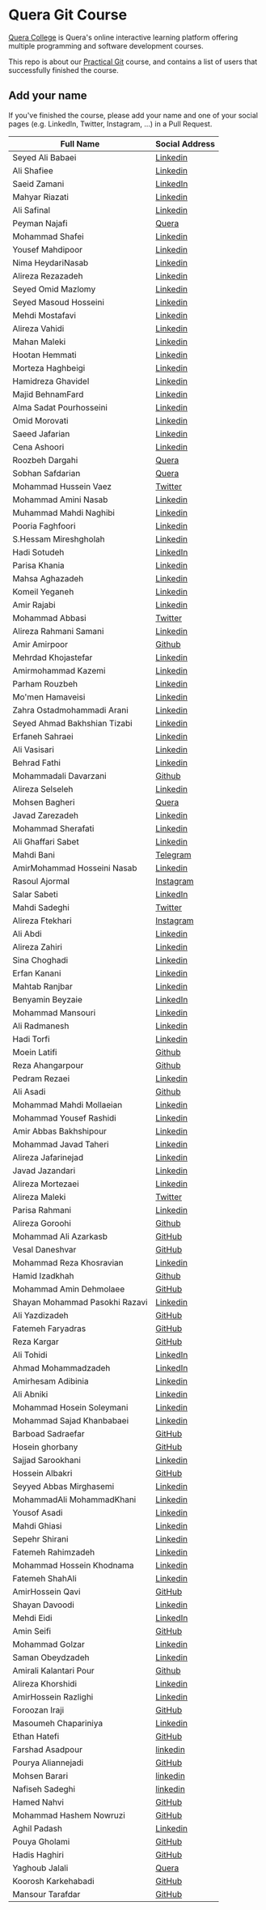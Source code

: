 # Quera Git Course

[Quera College](https://quera.ir/college/) is Quera's online interactive learning platform offering multiple programming and software development courses.

This repo is about our [Practical Git](https://quera.ir/college/land/register/8241/) course, and contains a list of users that successfully finished the course.

## Add your name

If you've finished the course, please add your name and one of your social pages (e.g. LinkedIn, Twitter, Instagram, ...) in a Pull Request.

| Full Name                      | Social Address                                                               |
| ------------------------------ | ---------------------------------------------------------------------------- |
| Seyed Ali Babaei               | [Linkedin](https://www.linkedin.com/in/mrsalib/)                             |
| Ali Shafiee                    | [Linkedin](https://www.linkedin.com/in/ali-shafiee-688446168/)               |
| Saeid Zamani                   | [LinkedIn](https://www.linkedin.com/in/saeid-zamani-041148195/)              |
| Mahyar Riazati                 | [Linkedin](https://www.linkedin.com/in/mhyrzt/)                              |
| Ali Safinal                    | [Linkedin](https://www.linkedin.com/in/safinal/)                             |
| Peyman Najafi                  | [Quera](https://quera.ir/profile/peyman)                                     |
| Mohammad Shafei                | [Linkedin](https://www.linkedin.com/in/mohammad-shafei-6b2486202/)           |
| Yousef Mahdipoor               | [Linkedin](https://www.linkedin.com/in/yousef-mahdipoor/)                    |
| Nima HeydariNasab              | [Linkedin](https://www.linkedin.com/in/nimah79/)                             |
| Alireza Rezazadeh              | [Linkedin](https://www.linkedin.com/in/alireza-rezazadeh-3277191b5/)         |
| Seyed Omid Mazlomy             | [Linkedin](https://www.linkedin.com/in/omid-mazlomy-0162b3159/)              |
| Seyed Masoud Hosseini          | [Linkedin](https://www.linkedin.com/in/seyedmasoud-hosseini/)                |
| Mehdi Mostafavi                | [Linkedin](https://www.linkedin.com/in/mehdimstv/)                           |
| Alireza Vahidi                 | [Linkedin](https://www.linkedin.com/in/alireza-vahidi-633168181/)            |
| Mahan Maleki                   | [Linkedin](www.linkedin.com/in/mahan-maleki-5a7b97179)                       |
| Hootan Hemmati                 | [Linkedin](https://www.linkedin.com/in/hootan-ht-31888a157/)                 |
| Morteza Haghbeigi              | [Linkedin](https://www.linkedin.com/in/mortaza-haghbeigi-7a857457/)          |
| Hamidreza Ghavidel             | [Linkedin](https://www.linkedin.com/in/hamidreza-ghavidel/)                  |
| Majid BehnamFard               | [Linkedin](https://www.linkedin.com/in/majid-behnamfard-88a46b131/)          |
| Alma Sadat Pourhosseini        | [Linkedin](https://www.linkedin.com/in/alma-pourhosseni-4b018a1b4/)          |
| Omid Morovati                  | [Linkedin](https://www.linkedin.com/in/omid-morovati-63ba74b8)               |
| Saeed Jafarian                 | [Linkedin](https://www.linkedin.com/in/saeed-jafarian-54b2571bb/)            |
| Cena Ashoori                   | [Linkedin](https://www.linkedin.com/in/cena-ashoori-863a31175)               |
| Roozbeh Dargahi                | [Quera](https://quera.ir/profile/RoozbehDK)                                  |
| Sobhan Safdarian               | [Quera](https://quera.ir/profile/sobhan.saf79)                               |
| Mohammad Hussein Vaez          | [Twitter](https://twitter.com/Mohuva13)                                      |
| Mohammad Amini Nasab           | [Linkedin](linkedin.com/in/mohammad-amini-nasab-093ab418a)                   |
| Muhammad Mahdi Naghibi         | [Linkedin](https://www.linkedin.com/in/seyed-muhammad-mahdi-naghibi/)        |
| Pooria Faghfoori               | [Linkedin](https://www.linkedin.com/in/pooria-faghfoori-850965202/)          |
| S.Hessam Mireshgholah          | [Linkedin](https://www.linkedin.com/in/hesaam/)                              |
| Hadi Sotudeh                   | [LinkedIn](https://www.linkedin.com/in/hadisotudeh)                          |
| Parisa Khania                  | [Linkedin](https://www.linkedin.com/in/parisa-khania/)                       |
| Mahsa Aghazadeh                | [Linkedin](https://www.linkedin.com/in/mahsaagz/)                            |
| Komeil Yeganeh                 | [Linkedin](https://www.linkedin.com/in/komeil-yeganeh/)                      |
| Amir Rajabi                    | [Linkedin](https://www.linkedin.com/in/amir-rajabi-623ba5150)                |
| Mohammad Abbasi                | [Twitter](https://twitter.com/mohammadv184)                                  |
| Alireza Rahmani Samani         | [Linkedin](https://www.linkedin.com/in/alireza-rahmani-996477216/)           |
| Amir Amirpoor                  | [Github](https://github.com/AmirAmirpoor)                                    |
| Mehrdad Khojastefar            | [Linkedin](https://www.linkedin.com/in/mehrdad-khojastefar-571770202/)       |
| Amirmohammad Kazemi            | [Linkedin](https://www.linkedin.com/in/amirmohammad-kazemi/)                 |
| Parham Rouzbeh                 | [Linkedin](https://www.linkedin.com/in/parham-rouzbeh-a74334b7/)             |
| Mo'men Hamaveisi               | [Linkedin](https://www.linkedin.com/in/mo-men-hamaveisi-2784091b5)           |
| Zahra Ostadmohammadi Arani     | [Linkedin](www.linkedin.com/in/zahra-ostadmohammadi-6a5057217)               |
| Seyed Ahmad Bakhshian Tizabi   | [Linkedin](https://www.linkedin.com/in/seyed-ahmad-bakhshian-406175201/)     |
| Erfaneh Sahraei                | [Linkedin](https://www.linkedin.com/in/erfaneh-sahraei)                      |
| Ali Vasisari                   | [Linkedin](https://www.linkedin.com/in/ali-vasi-sari-93269b1a6/)             |
| Behrad Fathi                   | [Linkedin](https://www.linkedin.com/in/behrad-fathi-56200a208/)              |
| Mohammadali Davarzani          | [Github](https://github.com/mohammadali-davarzani/)                          |
| Alireza Selseleh               | [Linkedin](https://www.linkedin.com/in/alireza-selseleh-334b36189/)          |
| Mohsen Bagheri                 | [Quera](https://quera.ir/profile/MohsenBg)                                   |
| Javad Zarezadeh                | [Linkedin](https://www.linkedin.com/in/javadzarezadeh/)                      |
| Mohammad Sherafati             | [Linkedin](https://www.linkedin.com/in/mohammad-sherafati7/)                 |
| Ali Ghaffari Sabet             | [Linkedin](https://www.linkedin.com/in/ali-ghaffari-sabet-798844197/)        |
| Mahdi Bani                     | [Telegram](https://t.me/mahdi_911)                                           |
| AmirMohammad Hosseini Nasab    | [Linkedin](https://www.linkedin.com/in/itsamirhn/)                           |
| Rasoul Ajormal                 | [Instagram](https://www.instagram.com/rasul.ajormal/)                        |
| Salar Sabeti                   | [LinkedIn](https://www.linkedin.com/in/salar-sabeti/)                        |
| Mahdi Sadeghi                  | [Twitter](https://twitter.com/mosaddde)                                      |
| Alireza Ftekhari               | [Instagram](https://www.instagram.com/_.mr.pure._/)                          |
| Ali Abdi                       | [Linkedin](https://www.linkedin.com/in/aliabdii)                             |
| Alireza Zahiri                 | [Linkedin](https://www.linkedin.com/in/alireza-zahiri-a2956020a)             |
| Sina Choghadi                  | [Linkedin](https://www.linkedin.com/in/sina-choghadi-34892265)               |
| Erfan Kanani                   | [Linkedin](https://www.linkedin.com/in/erfan-kanani-404130203/)              |
| Mahtab Ranjbar                 | [Linkedin](https://www.linkedin.com/in/mahtabranjbar/)                       |
| Benyamin Beyzaie               | [LinkedIn](https://www.linkedin.com/in/benyamin-beyzaie-719a4a112/)          |
| Mohammad Mansouri              | [Linkedin](https://www.linkedin.com/in/mohammad-mansouri-737031201)          |
| Ali Radmanesh                  | [Linkedin](https://www.linkedin.com/in/ali-radmanesh-71038a131/)             |
| Hadi Torfi                     | [Linkedin](https://www.linkedin.com/in/hadi-torfi/)                          |
| Moein Latifi                   | [Github](https://github.com/moeinl71)                                        |
| Reza Ahangarpour               | [Github](https://github.com/RA19HS)                                          |
| Pedram Rezaei                  | [Linkedin](https://www.linkedin.com/in/pedram-rezaei-b3bb091b9/)             |
| Ali Asadi                      | [Github](https://github.com/aliasadiw7)                                      |
| Mohammad Mahdi Mollaeian       | [Linkedin](https://www.linkedin.com/in/mollaeian)                            |
| Mohammad Yousef Rashidi        | [Linkedin](https://www.linkedin.com/in/yousefrashidi/)                       |
| Amir Abbas Bakhshipour         | [Linkedin](https://www.linkedin.com/in/amir-abbas-bakhshipour-a236171aa)     |
| Mohammad Javad Taheri          | [Linkedin](www.linkedin.com/in/mohammad-javad-taheri)                        |
| Alireza Jafarinejad            | [Linkedin](https://linkedin.com/in/alireza-jafarinejad-402a71214/)           |
| Javad Jazandari                | [Linkedin](https://www.linkedin.com/in/javad-jazadnari-12a9b3161/)           |
| Alireza Mortezaei              | [Linkedin](https://www.linkedin.com/in/alireza-mortezaei-a8312b196/)         |
| Alireza Maleki                 | [Twitter](https://twitter.com/Alireza08832520)                               |
| Parisa Rahmani                 | [Linkedin](https://www.linkedin.com/in/parisa-rahmani-705482172)             |
| Alireza Goroohi                | [Github](https://github.com/AlirezaTG)                                       |
| Mohammad Ali Azarkasb          | [GitHub](https://github.com/Azarkasb)                                        |
| Vesal Daneshvar                | [GitHub](https://github.com/vessaldaneshvar)                                 |
| Mohammad Reza Khosravian       | [Linkedin](https://www.linkedin.com/in/mrkhosravian)                         |
| Hamid Izadkhah                 | [Github](https://github.com/hr-izadkhah)                                     |
| Mohammad Amin Dehmolaee        | [GitHub](https://github.com/MohammadAminDHM/)                                |
| Shayan Mohammad Pasokhi Razavi | [Linkedin](https://www.linkedin.com/in/shayanpasokhi)                        |
| Ali Yazdizadeh                 | [GitHub](https://github.com/myprogrammerpersonality)                         |
| Fatemeh Faryadras              | [GitHub](https://github.com/Fatemeh-F)                                       |
| Reza Kargar                    | [GitHub](https://github.com/RezaKargar)                                      |
| Ali Tohidi                     | [LinkedIn](https://www.linkedin.com/in/alitohidif/)                          |
| Ahmad Mohammadzadeh            | [LinkedIn](https://www.linkedin.com/in/ahmad-mohammadzadeh)                  |
| Amirhesam Adibinia             | [Linkedin](https://www.linkedin.com/in/amirhesam-adibinia-090451204)         |
| Ali Abniki                     | [Linkedin](https://www.linkedin.com/in/aliiiabniki/)                         |
| Mohammad Hosein Soleymani      | [Linkedin](https://www.linkedin.com/in/mh-hssoleyman-303396218/)             |
| Mohammad Sajad Khanbabaei      | [Linkedin](https://www.linkedin.com/in/mohammad-sajad-khanbabaei-1b1032215/) |
| Barboad Sadraefar              | [GitHub](https://github.com/Barbod1380)                                      |
| Hosein ghorbany                | [GitHub](https://github.com/H-ghorbany)                                      |
| Sajjad Sarookhani              | [Linkedin](https://www.linkedin.com/in/sajjad-sarookhani-14a0221b2/)         |
| Hossein Albakri                | [GitHub](https://github.com/hosseinal)                                       |
| Seyyed Abbas Mirghasemi        | [Linkedin](https://www.linkedin.com/in/seyyed-abbas-mirghasemi/)             |
| MohammadAli MohammadKhani      | [Linkedin](https://www.linkedin.com/in/mohammadali-mohammadkhani-68bb951a4)  |
| Yousof Asadi                   | [Linkedin](https://www.linkedin.com/in/yousof-asadi-155b411bb)               |
| Mahdi Ghiasi                   | [Linkedin](https://www.linkedin.com/in/mahdi-ghiasi-18253b199/)              |
| Sepehr Shirani                 | [Linkedin](https://www.linkedin.com/in/sepehr-shirani-b8a5871b6/)            |
| Fatemeh Rahimzadeh             | [Linkedin](https://www.linkedin.com/in/fatemeh-rahimzadeh-82a703183/)        |
| Mohammad Hossein Khodnama      | [Linkedin](https://www.linkedin.com/in/khodnama/)                            |
| Fatemeh ShahAli                | [Linkedin](https://www.linkedin.com/in/fatemeh-shahali-727b23213/)           |
| AmirHossein Qavi               | [GitHub](https://github.com/amirhsgh)                                        |
| Shayan Davoodi                 | [Linkedin](https://www.linkedin.com/in/shayandavoodi/)                       |
| Mehdi Eidi                     | [LinkedIn](https://www.linkedin.com/in/mehdieidi/)                           |
| Amin Seifi                     | [GitHub](https://github.com/mr-seifi)                                        |
| Mohammad Golzar                | [Linkedin](https://www.linkedin.com/in/mohammad-golzar/)                     |
| Saman Obeydzadeh               | [Linkedin](https://www.linkedin.com/in/saman-obeydzadeh-bb667a195/)          |
| Amirali Kalantari Pour         | [Github](https://github.com/amiralidev)                                      |
| Alireza Khorshidi              | [Linkedin](https://www.linkedin.com/in/alireza-khorshidi-63b439180/)         |
| AmirHossein Razlighi           | [Linkedin](https://www.linkedin.com/in/amirhossein-razlighi-435103116/)      |
| Foroozan Iraji                 | [GitHub](https://github.com/Forooz99)                                        |
| Masoumeh Chapariniya           | [Linkedin](https://www.linkedin.com/in/masoumeh-chapariniya-573b1b203/)      |
| Ethan Hatefi                   | [GitHub](https://github.com/EhsanS2)                                         |
| Farshad Asadpour               | [linkedin](https://www.linkedin.com/in/farshadasadpour/)                     |
| Pourya Aliannejadi             | [GitHub](https://github.com/AliannejadiPourya)                               |
| Mohsen Barari                  | [linkedin](https://www.linkedin.com/in/mohsen-barari-72aa5854/)              |
| Nafiseh Sadeghi                | [linkedin](https://www.linkedin.com/in/nafisehsadeghi/)                      |
| Hamed Nahvi                    | [GitHub](https://github.com/Hamedius)                                        |
| Mohammad Hashem Nowruzi        | [GitHub](https://github.com/githashem)                                       |
| Aghil Padash                   | [Linkedin](https://www.linkedin.com/in/aghil-padash/)                        |
| Pouya Gholami                  | [GitHub](https://github.com/GholamiP/PGH.git)                                |
| Hadis Haghiri                  | [GitHub](https://github.com/Hadis-Haghiri)                                   |
| Yaghoub Jalali                 | [Quera](https://quera.ir/profile/y_jalali)                                   |
| Koorosh Karkehabadi            | [GitHub](https://github.com/koorosh-k98)                                     |
| Mansour Tarafdar               | [GitHub](https://github.com/tarafdarmansour)                                 |
